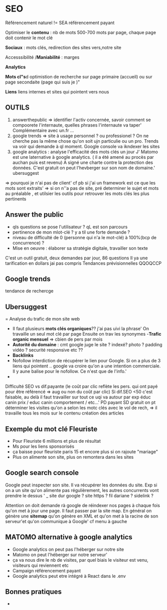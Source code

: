 # SEO

Référencement naturel != SEA référencement payant

Optimiser le **contenu**  : nb de mots 500-700 mots par page, chaque page doit contenir le mot clé

**Sociaux** : mots clés, redirection des sites vers,notre site

Accesssibilité /**Maniabilité** : marges 

**Analytics**
 
**Mots cl"s**d optimistion de recherche sur page primaire (accueil) ou sur page secondaite (page qui suis je )"

**Liens** liens internes et sites qui pointent vers nous

## OUTILS
1. answerthepublic => identifier l'activ concernée, savoir comment se compoorete l'internaute, quelles phrases l'internaute va taper'
Complémentaire avec un.fr ...
2. google trends => site à usage personnel ? ou professionel ? On ne cherche pas la même chose qu'on soit ujn particulie ou un pro. Trends va voir qui demande  à ql moment.
Google console va ikndexer les sites
3. google analytics : analyse l'efficacité des mots clés un jour J'
Matomo est une laternative à google analytics. ( il a été amené au procès par auchan puis est revenu)
A signé une charte contre la protection des données.
C'est gratuit on peut l'hevberger sur son nom de domaine.'
ubersuggest

=> pourquoi je n'ai pas de client'
cf pb si j'ai un framework est ce que les mots sont extraits'
=> si on n''a pas de site, pré determiner le sujet et mots au préalable , et utilsier les outils pour retrouver les mots clés les plus pertinents

## Answer the public

- qls questions se pose l'utilisateur ? qL est son parcours
- pertinence de mon mlot-clé ? y a til une forte demande ?
- niveau de difficulté de 0 (personne qui n'a le mot-clé) à 100%(bcp de concurrence) ?
- Mise en oeuvre : élaborer sa stratégie digitale, travailler son texte

C'est un outil gratuit, deux demandes par jour, 86 questions
Il ya une tarification en dollars jai pas compris
Tendances prévisionnelles 
QQOQCCP

## Google trends
tendance de rechercge

## Ubersuggest

= Analyse du trafic de mon site web
- Il faut plusieurs **mots clés organiques**?? j'ai pas uivi la phrase'
On travaille un seul mot clé par page 
Ensuite on trav les synonymes
-**Trafic organic mensuel** => cbien de pers par mois
- **Autorité du domaine** : cmt google juge le site ? indexé? photo ? padding vidéo ? securité responsive etc ??
- **Backlinks**
- Nofollow interdiction de récupérer le lien pour Google. Si on a plus de 3 liens qui pointent .. google va croire qu'on a une intention commerciale. Il y aune balise pour le nofollow. Ce n'est que de l'info.'
- 
Difficulté SEO  vs dif.payante (le coût par clic reflète les pers. qui ont payé pour être référencé => aug ou non du coût par clic)
Si dif.SEO <50 c'est faisable, au delà il faut travailler sur tout ce uqi va autour par exp éduc canin prix / educ canin comportement / etc...'
PD payant SD gratuit
on pt déterminer les visites qu'on a selon les motc clés avec le vol de rech,
=> il travaille tous les mois sur le contenu création des articles

## Exemple du mot clé Fleuriste

-  Pour Fleuriste 6 millions et plus de résultat
- Ms pour les liens sponsorisés 
- ça baisse pour fleuriste paris 15 et encore plus si on rajoute "mariage"
- Plus on alimente son site, plus on remontera dans les sites

## Google search console

Google peut inspecter son site.
Il va récupérer les données du site.
Exp si on a un site qu'on alimente pas régulièrement, les autres concurrents vont prendre le dessus '
_ site dur google ?
site https ?
fil dariane ?
sidelink ?

Attention on doit demande rà google de réindexer nos pages à chaque fois qu'on met à jour une page.
Il faut passer par la site map.
En général on génère une **sitemap** qu'on génère en XML et qu'on met à la racine de son serveur'et qu'on communique à Google' cf menu à gauche 

## MATOMO alternative à google analytics

- Google analytics on peut pas l'héberger sur notre site
- Matomo on peut l'héberger sur notre serveur'
- ça va nous dire le nb de visites, par quel biais le visiteur est venu, visiteurs qui reviennent etc
- Campaign référencement payant
- Google analytics peut etre intégré à React dans le .env

## Bonnes pratiques 

- **<title>** : très important car contenu repris par les moteurs de recherche, ctient le mot-clé proinc, < 65 caractères, attractif et donner envie de lire, Google utilise le tx de clics comme indicateur d'attractivité'
Un utilisateur unique, ça vt dire si c'est la meme pers qui revient plusieurs fois, ça compte que pour une personne cf Search Engine Research Page'
- Travailler ses **sections** <h1> <h2> etc.. <h1> unique, les autres peuvent être multiples
- **Stratégie Linking** : on a le mot clé principal "tél portable d'occasion" puis les synonymes "tél portable d'occasion paris"  et aussi . En pratique dans le texte , on utilise des tournures de phrases avec des synonymes pour toucher plus de mots clés.
- La constrcution des phrases va intervenir sur le linking. **Faire des phrases courtes, 20 mots**.
Avec des **mots de transition/liaison/connecteurs**. Faire comme une dissertation finalement.
Google veut 20% de mots de transition sur un texte.
- **Liens entrants /Backlink** : des sites qui pointent vers le nôtre. + **Maillage interne** 
- **No follow**
- **Méta description** 
- **Un.fr** champ olexical : le site est il riche ? le premier champ lexical sera le plus amené, amenant, 
le champ lexical va nous aider à trouver le mot clé principal
- Structure de base html - h1 - il faut ds le titre qu'il y ait la requêt e (fleursite paris)'
- **Slug cohérent** 
- **Alt cohérent** bon mot-clé à présenter , mettre le alt sur toutes les images pour li'ndexation'
- **Voie passive / voie active** : 15-20%

